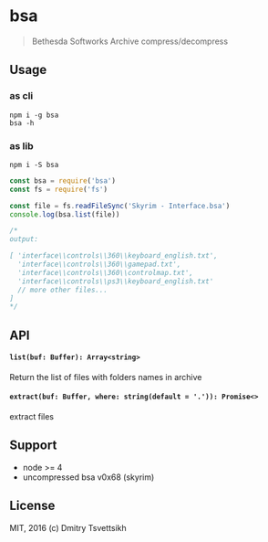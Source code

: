 # bsa
> Bethesda Softworks Archive compress/decompress

## Usage

### as cli

```
npm i -g bsa
bsa -h
```

### as lib

`npm i -S bsa`

```js
const bsa = require('bsa')
const fs = require('fs')

const file = fs.readFileSync('Skyrim - Interface.bsa')
console.log(bsa.list(file))

/*
output:

[ 'interface\\controls\\360\\keyboard_english.txt',
  'interface\\controls\\360\\gamepad.txt',
  'interface\\controls\\360\\controlmap.txt',
  'interface\\controls\\ps3\\keyboard_english.txt'
  // more other files...
]
*/
```

## API

#### `list(buf: Buffer): Array<string>`
Return the list of files with folders names in archive

#### `extract(buf: Buffer, where: string(default = '.')): Promise<>`
extract files

## Support
* node >= 4
* uncompressed bsa v0x68 (skyrim)

## License
MIT, 2016 (c) Dmitry Tsvettsikh
